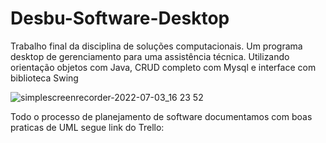 # Desbu-Software-Desktop
Trabalho final da disciplina de soluções computacionais. Um programa desktop de gerenciamento para uma assistência técnica. Utilizando orientação objetos com Java, CRUD completo com Mysql e interface com biblioteca Swing

![simplescreenrecorder-2022-07-03_16 23 52](https://user-images.githubusercontent.com/97320295/177055181-00fc9feb-a1fa-4c63-a060-87ee2085768b.gif)

Todo o processo de planejamento de software documentamos com boas praticas de UML segue link do Trello:
